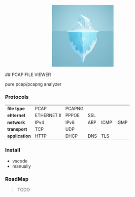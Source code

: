 <p align="center">
  <img src="assets/icon2.png" width="200px" alt="Logo">
</p>
## PCAP FILE VIEWER 

pure pcap/pcapng analyzer

### Protocols

<table style="width: 100%">
<tr>
<td style="font-weight: bold">file type</td>
<td>PCAP</td>
<td>PCAPNG</td>
</tr>
<tr>
<td style="font-weight: bold">ehternet</td>
<td>ETHERNET II</td>
<td>PPPOE</td>
<td>SSL</td>
</tr>
<tr>
<td style="font-weight: bold">network</td>
<td>IPv4</td>
<td>IPv6</td>
<td>ARP</td>
<td>ICMP</td>
<td>IGMP</td>
</tr>
<tr>
<td style="font-weight: bold">transport</td>
<td>TCP</td>
<td>UDP</td>
</tr>
<tr>
<td style="font-weight: bold">application</td>
<td>HTTP</td>
<td>DHCP</td>
<td>DNS</td>
<td>TLS</td>
</tr>
</table>

### Install

* vscode
* manually 

### RoadMap

> TODO


### 